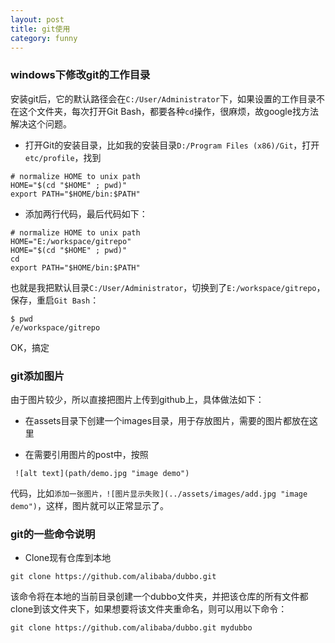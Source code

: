 ```yaml
---
layout: post
title: git使用
category: funny
---
```


### windows下修改git的工作目录
安装git后，它的默认路径会在`C:/User/Administrator`下，如果设置的工作目录不在这个文件夹，每次打开Git Bash，都要各种`cd`操作，很麻烦，故google找方法解决这个问题。  

 - 打开Git的安装目录，比如我的安装目录`D:/Program Files (x86)/Git`，打开`etc/profile`，找到  

~~~~  
# normalize HOME to unix path  
HOME="$(cd "$HOME" ; pwd)"  
export PATH="$HOME/bin:$PATH"  
~~~~  

 - 添加两行代码，最后代码如下：  

~~~~  
# normalize HOME to unix path  
HOME="E:/workspace/gitrepo"  
HOME="$(cd "$HOME" ; pwd)"  
cd
export PATH="$HOME/bin:$PATH"
~~~~  

 也就是我把默认目录`C:/User/Administrator`，切换到了`E:/workspace/gitrepo`，保存，重启`Git Bash`：  

~~~~  
$ pwd  
/e/workspace/gitrepo  
~~~~  

 OK，搞定

### git添加图片

由于图片较少，所以直接把图片上传到github上，具体做法如下：

 - 在assets目录下创建一个images目录，用于存放图片，需要的图片都放在这里  

 - 在需要引用图片的post中，按照

~~~~  
 ![alt text](path/demo.jpg "image demo")  
~~~~  

 代码，比如`添加一张图片，![图片显示失败](../assets/images/add.jpg "image demo")`，这样，图片就可以正常显示了。

### git的一些命令说明

 * Clone现有仓库到本地  

~~~~  
git clone https://github.com/alibaba/dubbo.git  
~~~~  

 该命令将在本地的当前目录创建一个dubbo文件夹，并把该仓库的所有文件都clone到该文件夹下，如果想要将该文件夹重命名，则可以用以下命令：

~~~~  
git clone https://github.com/alibaba/dubbo.git mydubbo  
~~~~  
